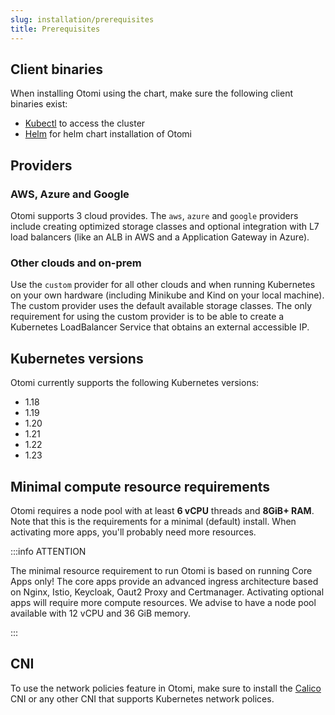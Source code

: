 ```yaml
---
slug: installation/prerequisites
title: Prerequisites
---
```


## Client binaries

When installing Otomi using the chart, make sure the following client binaries exist:

- [Kubectl](https://kubernetes.io/docs/tasks/tools/#kubectl) to access the cluster
- [Helm](https://helm.sh/docs/intro/install/) for helm chart installation of Otomi

## Providers

### AWS, Azure and Google

Otomi supports 3 cloud provides. The `aws`, `azure` and `google` providers include creating optimized storage classes and optional integration with L7 load balancers (like an ALB in AWS and a Application Gateway in Azure).

### Other clouds and on-prem

Use the `custom` provider for all other clouds and when running Kubernetes on your own hardware (including Minikube and Kind on your local machine). The custom provider uses the default available storage classes. The only requirement for using the custom provider is to be able to create a Kubernetes LoadBalancer Service that obtains an external accessible IP.

## Kubernetes versions

Otomi currently supports the following Kubernetes versions:

- 1.18
- 1.19
- 1.20
- 1.21
- 1.22
- 1.23

## Minimal compute resource requirements

Otomi requires a node pool with at least **6 vCPU** threads and **8GiB+ RAM**. Note that this is the requirements for a minimal (default) install. When activating more apps, you'll probably need more resources.

:::info ATTENTION

The minimal resource requirement to run Otomi is based on running Core Apps only! The core apps provide an advanced ingress architecture based on Nginx, Istio, Keycloak, Oaut2 Proxy and Certmanager. Activating optional apps will require more compute resources. We advise to have a node pool available with 12 vCPU and 36 GiB memory.

:::

## CNI

To use the network policies feature in Otomi, make sure to install the [Calico](https://www.tigera.io/project-calico/) CNI or any other CNI that supports Kubernetes network polices.
